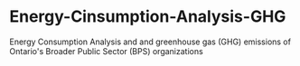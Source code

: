 # Energy-Cinsumption-Analysis-GHG
Energy Consumption Analysis and and greenhouse gas (GHG) emissions of Ontario's Broader Public Sector (BPS) organizations
